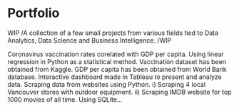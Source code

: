 # Portfolio
WIP /A collection of a few small projects from various fields tied to Data Analytics, Data Science and Business Intelligence. /WIP


Coronavirus vaccination rates corelated with GDP per capita. Using linear regression in Python as a statistical method. Vaccination dataset has been obtained from Kaggle. GDP per capita has been obtained from World Bank database. 
Interactive dashboard made in Tableau to present and analyze data. 
Scraping data from websites using Python. i) Scraping 4 local Vancouver stores with outdoor equipment. ii) Scraping IMDB website for top 1000 movies of all time.
Using SQLite... 
